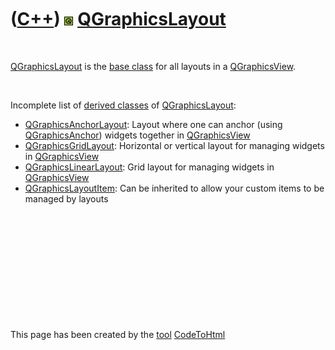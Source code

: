 
 

 

 

 

 

([C++](Cpp.md)) ![Qt](PicQt.png) [QGraphicsLayout](CppQGraphicsLayout.md)
===========================================================================

 

[QGraphicsLayout](CppQGraphicsLayout.md) is the [base
class](CppBaseClass.md) for all layouts in a
[QGraphicsView](CppQGraphicsView.md).

 

Incomplete list of [derived classes](CppDerivedClass.md) of
[QGraphicsLayout](CppQGraphicsLayout.md):

-   [QGraphicsAnchorLayout](CppQGraphicsAnchorLayout.md): Layout where
    one can anchor (using [QGraphicsAnchor](CppQGraphicsAnchor.md))
    widgets together in [QGraphicsView](CppQGraphicsView.md)
-   [QGraphicsGridLayout](CppQGraphicsGridLayout.md): Horizontal or
    vertical layout for managing widgets in
    [QGraphicsView](CppQGraphicsView.md)
-   [QGraphicsLinearLayout](CppQGraphicsLinearLayout.md): Grid layout
    for managing widgets in [QGraphicsView](CppQGraphicsView.md)
-   [QGraphicsLayoutItem](CppQGraphicsLayoutItem.md): Can be inherited
    to allow your custom items to be managed by layouts

 

 

 

 

 

 

This page has been created by the [tool](Tools.md)
[CodeToHtml](ToolCodeToHtml.md)
